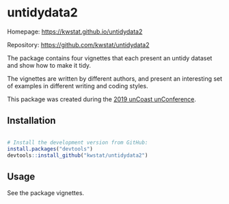 # untidydata2

Homepage: https://kwstat.github.io/untidydata2

Repository: https://github.com/kwstat/untidydata2

The package contains four vignettes that each present an untidy dataset and show how to make it tidy.

The vignettes are written by different authors, and present an interesting set of examples in different writing and coding styles.

This package was created during the [2019 unCoast unConference](https://github.com/uncoast-unconf/uu-2019).

## Installation

```R

# Install the development version from GitHub:
install.packages("devtools")
devtools::install_github("kwstat/untidydata2")
```
## Usage

See the package vignettes.
